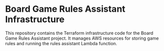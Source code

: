# Board Game Rules Assistant Infrastructure

This repository contains the Terraform infrastructure code for the Board Game Rules Assistant project. It manages AWS resources for storing game rules and running the rules assistant Lambda function.
